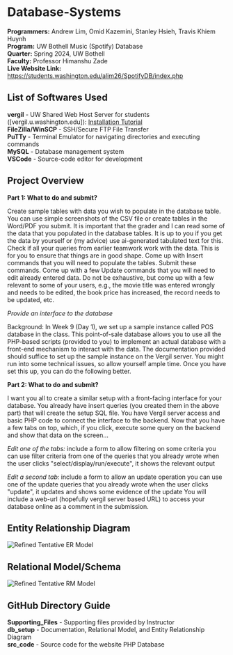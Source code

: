 # Database-Systems
__Programmers:__ Andrew Lim, Omid Kazemini, Stanley Hsieh, Travis Khiem Huynh<br />
__Program:__ UW Bothell Music (Spotify) Database<br />
__Quarter:__ Spring 2024, UW Bothell <br />
__Faculty:__ Professor Himanshu Zade <br />
__Live Website Link:__ https://students.washington.edu/alim26/SpotifyDB/index.php <br />

## List of Softwares Used
__vergil__ - UW Shared Web Host Server for students ([vergil.u.washington.edu]): [Installation Tutorial](https://itconnect.uw.edu/tools-services-support/storage-hosting/shared-web-hosting/getting-started/web-development-environments/vergil-u-washington-edu/)<br />
__FileZilla/WinSCP__ - SSH/Secure FTP File Transfer<br />
__PuTTy__ - Terminal Emulator for navigating directories and executing commands<br />
__MySQL__ - Database management system<br />
__VSCode__ - Source-code editor for development<br />

## Project Overview
__Part 1: What to do and submit?__<br />

Create sample tables with data you wish to populate in the database table. You can use simple screenshots of the CSV file or create tables in the Word/PDF you submit. It is important that the grader and I can read some of the data that you populated in the database tables. It is up to you if you get the data by yourself or (my advice) use ai-generated tabulated text for this. Check if all your queries from earlier teamwork work with the data. This is for you to ensure that things are in good shape. Come up with Insert commands that you will need to populate the tables. Submit these commands. Come up with a few Update commands that you will need to edit already entered data. Do not be exhaustive, but come up with a few relevant to some of your users, e.g., the movie title was entered wrongly and needs to be edited, the book price has increased, the record needs to be updated, etc.<br />
 
_Provide an interface to the database_<br />

Background: In Week 9 (Day 1), we set up a sample instance called POS database in the class. This point-of-sale database allows you to use all the PHP-based scripts (provided to you) to implement an actual database with a front-end mechanism to interact with the data. The documentation provided should suffice to set up the sample instance on the Vergil server. You might run into some technical issues, so allow yourself ample time. Once you have set this up, you can do the following better. 

__Part 2: What to do and submit?__<br />

I want you all to create a similar setup with a front-facing interface for your database. You already have insert queries (you created them in the above part) that will create the setup SQL file. You have Vergil server access and basic PHP code to connect the interface to the backend. Now that you have a few tabs on top, which, if you click, execute some query on the backend and show that data on the screen...

_Edit one of the tabs:_ include a form to allow filtering on some criteria you can use filter criteria from one of the queries that you already wrote when the user clicks "select/display/run/execute", it shows the relevant output<br />

_Edit a second tab:_ include a form to allow an update operation you can use one of the update queries that you already wrote when the user clicks "update", it updates and shows some evidence of the update You will include a web-url (hopefully vergil server based URL) to access your database online as a comment in the submission.

## Entity Relationship Diagram
![Refined Tentative ER Model](https://github.com/andrewlim0619/Database-Systems/assets/114616307/18e55616-3b94-4e0a-bb9f-13248c7fcc33)

## Relational Model/Schema
![Refined Tentative RM Model](https://github.com/andrewlim0619/Database-Systems/assets/114616307/7bafb491-52cd-4149-89e8-f494dfb35a81)

## GitHub Directory Guide
__Supporting_Files__ - Supporting files provided by Instructor<br />
__db_setup__ - Documentation, Relational Model, and Entity Relationship Diagram<br />
__src_code__ - Source code for the website PHP Database<br />
